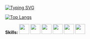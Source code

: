 [![Typing SVG](https://readme-typing-svg.herokuapp.com?font=Fira+Code&pause=1000&center=true&vCenter=true&multiline=true&repeat=false&random=false&width=435&height=100&lines=Hello!+I'm+Mark+Liu;I'm+a+CS+Student+from+UW)](https://git.io/typing-svg)

[![Top Langs](https://github-readme-stats.vercel.app/api/top-langs/?username=y2663liu)](https://github.com/anuraghazra/github-readme-stats)

**Skills:**
<code><img height="32" width="32" src="https://cdn.simpleicons.org/python" /></code>
<code><img height="32" width="32" src="https://cdn.simpleicons.org/cplusplus" /></code>
<code><img height="32" width="32" src="https://cdn.simpleicons.org/kotlin" /></code>
<code><img height="32" width="32" src="https://cdn.simpleicons.org/R" /></code>
<code><img height="32" width="32" src="https://cdn.simpleicons.org/mysql" /></code>
<code><img height="32" width="32" src="https://cdn.simpleicons.org/scala" /></code>

<!--
**y2663liu/y2663liu** is a ✨ _special_ ✨ repository because its `README.md` (this file) appears on your GitHub profile.

Here are some ideas to get you started:

- 🔭 I’m currently working on ...
- 🌱 I’m currently learning ...
- 👯 I’m looking to collaborate on ...
- 🤔 I’m looking for help with ...
- 💬 Ask me about ...
- 📫 How to reach me: ...
- 😄 Pronouns: ...
- ⚡ Fun fact: ...
-->
